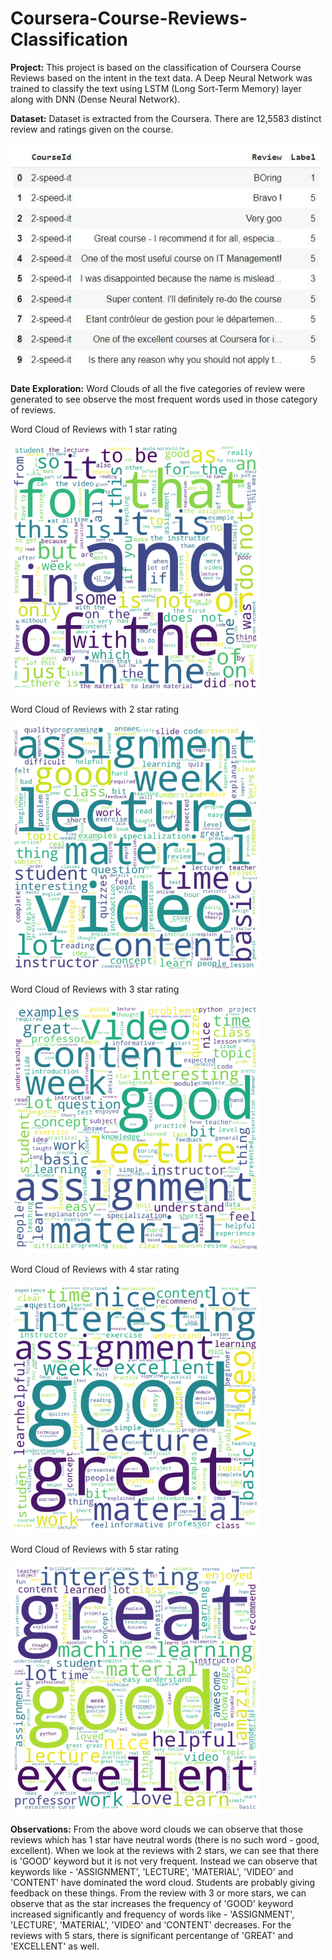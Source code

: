 # Coursera-Course-Reviews-Classification

<b>Project:</b> This project is based on the classification of Coursera Course Reviews based on the intent in the text data. A Deep Neural Network was trained to classify the text using LSTM (Long Sort-Term Memory) layer along with DNN (Dense Neural Network).

<b>Dataset:</b> Dataset is extracted from the Coursera. There are 12,5583 distinct review and ratings given on the course. 

<img src="img/data_frame.JPG" width="500px">

<b>Date Exploration:</b> Word Clouds of all the five categories of review were generated to see observe the most frequent words used in those category of reviews. 

Word Cloud of Reviews with 1 star rating

<img src="img/star_1_new.png" width="400px">

Word Cloud of Reviews with 2 star rating

<img src="img/star_2_new.png" width="400px">

Word Cloud of Reviews with 3 star rating

<img src="img/star_3_new.png" width="400px">

Word Cloud of Reviews with 4 star rating

<img src="img/star_4_new.png" width="400px">

Word Cloud of Reviews with 5 star rating

<img src="img/star_5_new.png" width="400px">

<b>Observations:</b> From the above word clouds we can observe that those reviews which has 1 star have neutral words (there is no such word - good, excellent). When we look at the reviews with 2 stars, we can see that there is 'GOOD' keyword but it is not very frequent. Instead we can observe that keywords like - 'ASSIGNMENT', 'LECTURE', 'MATERIAL', 'VIDEO' and 'CONTENT' have dominated the word cloud. Students are probably giving feedback on these things. From the review with 3 or more stars, we can observe that as the star increases the frequency of 'GOOD' keyword increased significantly and frequency of words like - 'ASSIGNMENT', 'LECTURE', 'MATERIAL', 'VIDEO' and 'CONTENT' decreases. For the reviews with 5 stars, there is significant percentange of 'GREAT' and 'EXCELLENT' as well.

